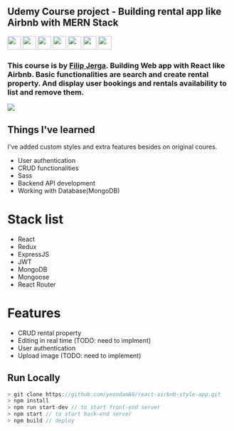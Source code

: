 ## Udemy Course project - Building rental app like Airbnb with MERN Stack

<p>
  <img src="https://res.cloudinary.com/yeondam88/image/upload/v1537633710/react-original.svg" width="30" />
  <img src="https://res.cloudinary.com/yeondam88/image/upload/v1537633710/sass-original.svg" width="30" />
  <img src="https://res.cloudinary.com/yeondam88/image/upload/v1537633710/bootstrap-plain.svg" width="30" />
  <img src="https://res.cloudinary.com/yeondam88/image/upload/v1537633710/nodejs-original.svg" width="30" />
  <img src="https://res.cloudinary.com/yeondam88/image/upload/v1537633710/express-original.svg" width="30" />
  <img src="https://res.cloudinary.com/yeondam88/image/upload/v1537633710/heroku-original.svg" width="30" />
  <img src="https://res.cloudinary.com/yeondam88/image/upload/v1537633710/mongodb-original-wordmark.svg" width="30" />
</p>

### This course is by [Filip Jerga](https://www.udemy.com/practical-angular-react-node-airbnb-style-application/learn/v4/overview). Building Web app with React like Airbnb. Basic functionalities are search and create rental property. And display user bookings and rentals availability to list and remove them.

<p>
  <img src="react-airbnb-style-app.png" />
</p>

## Things I've learned
I've added custom styles and extra features besides on original coures.
* User authentication
* CRUD functionalities
* Sass
* Backend API development
* Working with Database(MongoDB)

# Stack list
- React
- Redux
- ExpressJS
- JWT
- MongoDB
- Mongoose
- React Router

# Features
- CRUD rental property
- Editing in real time (TODO: need to implment)
- User authentication
- Upload image (TODO: need to implement)

## Run Locally
```js
> git clone https://github.com/yeondam88/react-airbnb-style-app.git
> npm install
> npm run start-dev // to start front-end server
> npm start // to start back-end server
> npm build // deploy
```


